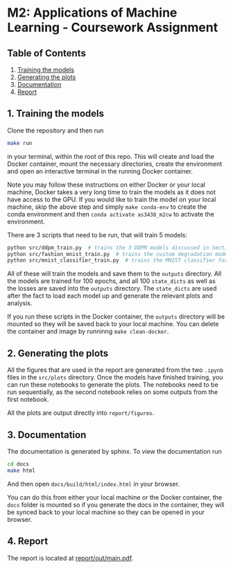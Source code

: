 # M2: Applications of Machine Learning - Coursework Assignment
## Table of Contents
1. [Training the models](#run)
2. [Generating the plots](#plots)
3. [Documentation](#docs)
5. [Report](#report)

## <a name="run"></a> 1. Training the models
Clone the repository and then run
```bash
make run
```
in your terminal, within the root of this repo. This will create and load the Docker container, mount the necessary
directories, create the environment and open an interactive terminal in the running Docker container.

Note you may follow these instructions on either Docker or your local machine,
Docker takes a very long time to train the models as it does not have access to the GPU. If you would like to train the
model on your local machine, skip the above step and simply `make conda-env` to create the conda environment and then
`conda activate as3438_m2cw` to activate the environment.

There are 3 scripts that need to be run, that will train 5 models:
```bash
python src/ddpm_train.py  # trains the 3 DDPM models discussed in Section (2).
python src/fashion_mnist_train.py  # trains the custom degradation model discussed in Section (3).
python src/mnist_classifier_train.py  # trains the MNIST classifier for the FMD score, Section (2)
```

All of these will train the models and save them to the `outputs` directory. All the models are trained for 100 epochs,
and all 100 `state_dicts` as well as the losses are saved into the `outputs` directory. The `state_dicts` are used after
the fact to load each model up and generate the relevant plots and analysis.

If you run these scripts in the Docker container, the `outputs` directory will be mounted so they will be saved back to
your local machine. You can delete the container and image by runninng `make clean-docker`.

## <a name="plots"></a> 2. Generating the plots
All the figures that are used in the report are generated from the two `.ipynb` files in the `src/plots` directory.
Once the models have finished training, you can run these notebooks to generate the plots.
The notebooks need to be run sequentially, as the second notebook relies on some outputs from the first notebook.

All the plots are output directly into `report/figures`.

## <a name="docs"></a> 3. Documentation
The documentation is generated by sphinx. To view the documentation run
```bash
cd docs
make html
```
And then open `docs/build/html/index.html` in your browser.

You can do this from either your local machine or the Docker container, the `docs` folder is mounted so if you generate
the docs in the container, they will be synced back to your local machine so they can be opened in your browser.

## <a name="report"></a> 4. Report
The report is located at [report/out/main.pdf](report/out/main.pdf).
